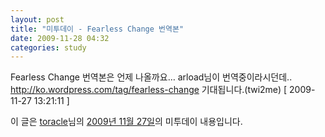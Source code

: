 ```yaml
---
layout: post
title: "미투데이 - Fearless Change 번역본"
date: 2009-11-28 04:32
categories: study
---
```


Fearless Change 번역본은 언제 나올까요… arload님이 번역중이라시던데.. http://ko.wordpress.com/tag/fearless-change 기대됩니다.(twi2me) [ 2009-11-27 13:21:11 ]

이 글은 [toracle](http://me2day.net/toracle)님의 [2009년 11월 27일](http://me2day.net/toracle/2009/11/27#13:21:11)의 미투데이 내용입니다.


       
